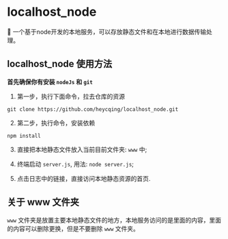 # localhost_node
🧠 一个基于node开发的本地服务，可以存放静态文件和在本地进行数据传输处理。

## localhost_node 使用方法

**首先确保你有安装 `nodeJs` 和 `git`**

1. 第一步，执行下面命令，拉去仓库的资源

` git clone https://github.com/heycqing/localhost_node.git `

2. 第二步，执行命令，安装依赖

` npm install `

3. 直接把本地静态文件放入当前目前文件夹: `www` 中;

4. 终端启动 `server.js`, 用法: `node server.js`;

5. 点击日志中的链接，直接访问本地静态资源的首页.


## 关于 www 文件夹

`www` 文件夹是放置主要本地静态文件的地方，本地服务访问的是里面的内容，里面的内容可以删除更换，但是不要删除 `www` 文件夹。
